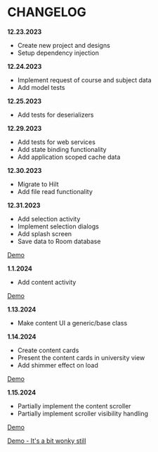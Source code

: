 
# CHANGELOG

__12.23.2023__

- Create new project and designs
- Setup dependency injection

__12.24.2023__

- Implement request of course and subject data
- Add model tests

__12.25.2023__

- Add tests for deserializers

__12.29.2023__

- Add tests for web services
- Add state binding functionality
- Add application scoped cache data

__12.30.2023__

- Migrate to Hilt
- Add file read functionality

__12.31.2023__

- Add selection activity
- Implement selection dialogs
- Add splash screen
- Save data to Room database

[Demo](https://drive.google.com/file/d/1pjkRiqSwo-_5jIXm0JLW_12K8xirGBrW/view?usp=sharing)

__1.1.2024__

- Add content activity

[Demo](https://drive.google.com/file/d/1prnEdeJyXVKEwbfGr0JJCQwcCrE32_SZ/view?usp=sharing)

__1.13.2024__

- Make content UI a generic/base class

__1.14.2024__

- Create content cards
- Present the content cards in university view
- Add shimmer effect on load
  
[Demo](https://drive.google.com/file/d/1qA-4WCDA8EEJ733DCEmyWOiel5WwDr84/view?usp=sharing)

__1.15.2024__

- Partially implement the content scroller
- Partially implement scroller visibility handling

[Demo](https://drive.google.com/file/d/1qAY5l1wjrzedgmNRRUEOUVDsIGYDzlZR/view?usp=sharing)

[Demo - It's a bit wonky still](https://drive.google.com/file/d/1qDUQdquDw5h_olay3i5-baa3D9lv21_g/view?usp=sharing)
